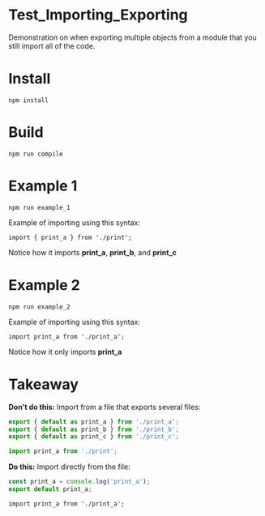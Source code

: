 # Test_Importing_Exporting

Demonstration on when exporting multiple objects from a module that you still import all of the code.

# Install
```
npm install
```

# Build
```
npm run compile
```

# Example 1
```
npm run example_1
```

Example of importing using this syntax:
```
import { print_a } from './print';
```
Notice how it imports **print_a**, **print_b**, and **print_c**

# Example 2
```
npm run example_2
```

Example of importing using this syntax:
```
import print_a from './print_a';
```
Notice how it only imports **print_a**

# **Takeaway**

**Don't do this:**
Import from a file that exports several files:
```js
export { default as print_a } from './print_a';
export { default as print_b } from './print_b';
export { default as print_c } from './print_c';
```

```js
import print_a from './print';
```

**Do this:**
Import directly from the file:
```js
const print_a = console.log('print_a');
export default print_a;
```

```
import print_a from './print_a';
```
